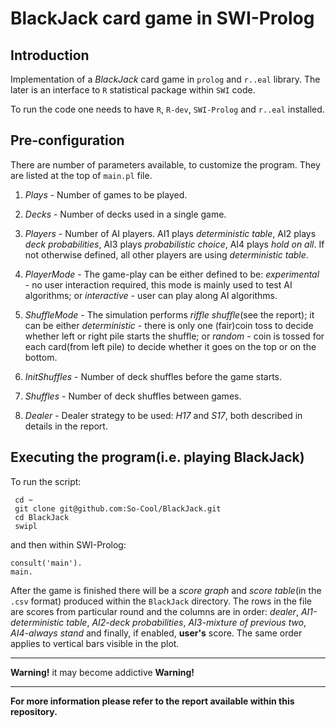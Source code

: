 BlackJack card game in SWI-Prolog
=========

## Introduction
Implementation of a *BlackJack* card game in `prolog` and `r..eal` library. The later is an interface to `R` statistical package within `SWI` code.  

To run the code one needs to have `R`, `R-dev`, `SWI-Prolog` and `r..eal` installed.  

## Pre-configuration
There are number of parameters available, to customize the program. They are listed at the top of `main.pl` file.

  1. *Plays*		- Number of games to be played.

  2. *Decks*		- Number of decks used in a single game.

  3. *Players*		- Number of AI players. AI1 plays *deterministic table*, AI2 plays *deck probabilities*, AI3 plays *probabilistic choice*, AI4 plays *hold on all*. If not otherwise defined, all other players are using *deterministic table*.

  3. *PlayerMode*	- The game-play can be either defined to be: *experimental* - no user interaction required, this mode is mainly used to test AI algorithms; or *interactive* - user can play along AI algorithms.

  4. *ShuffleMode*	- The simulation performs *riffle shuffle*(see the report); it can be either *deterministic* -  there is only one (fair)coin toss to decide whether left or right pile starts the shuffle; or *random* - coin is tossed for each card(from left pile) to decide whether it goes on the top or on the bottom.

  5. *InitShuffles*	- Number of deck shuffles before the game starts.

  6. *Shuffles*		- Number of deck shuffles between games.

  7. *Dealer*		- Dealer strategy to be used: *H17* and *S17*, both described in details in the report.

## Executing the program(i.e. playing BlackJack)

To run the script:

     cd ~
     git clone git@github.com:So-Cool/BlackJack.git
     cd BlackJack
     swipl

and then within SWI-Prolog:

    consult('main').
    main.

After the game is finished there will be a *score graph* and *score table*(in the `.csv` format) produced within the `BlackJack` directory. The rows in the file are scores from particular round and the columns are in order: *dealer*, *AI1-deterministic table*, *AI2-deck probabilities*, *AI3-mixture of previous two*, *AI4-always stand* and finally, if enabled, **user's** score. The same order applies to vertical bars visible in the plot.  

---

**Warning!** it may become addictive **Warning!**  

---

**For more information please refer to the report available within this repository.**